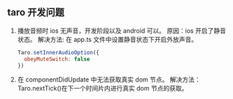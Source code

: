 ## taro 开发问题
1. 播放音频时 ios 无声音，开发阶段以及 android 可以。
    原因：ios 开启了静音状态。
    解决方法: 在 app.ts 文件中设置静音状态下开启外放声音。
    ```js
    Taro.setInnerAudioOption({
      obeyMuteSwitch: false
    })
    ```
2. 在 componentDidUpdate 中无法获取真实 dom 节点。
    解决方法：Taro.nextTick()在下一个时间片内进行真实 dom 节点的获取。
